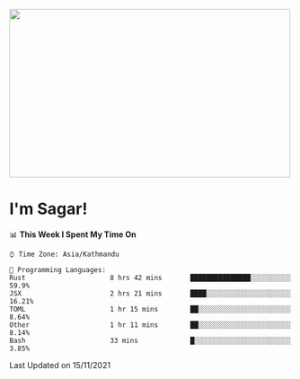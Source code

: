 
<img src="https://media.giphy.com/media/3ornk57KwDXf81rjWM/giphy.gif" width="500" height="300" frameBorder="0" class="giphy-embed" allowFullScreen></img>

#   I'm Sagar!

<!--START_SECTION:waka-->
📊 **This Week I Spent My Time On** 

```text
⌚︎ Time Zone: Asia/Kathmandu

💬 Programming Languages: 
Rust                     8 hrs 42 mins       ███████████████░░░░░░░░░░   59.9% 
JSX                      2 hrs 21 mins       ████░░░░░░░░░░░░░░░░░░░░░   16.21% 
TOML                     1 hr 15 mins        ██░░░░░░░░░░░░░░░░░░░░░░░   8.64% 
Other                    1 hr 11 mins        ██░░░░░░░░░░░░░░░░░░░░░░░   8.14% 
Bash                     33 mins             █░░░░░░░░░░░░░░░░░░░░░░░░   3.85%

```


 Last Updated on 15/11/2021
<!--END_SECTION:waka-->

